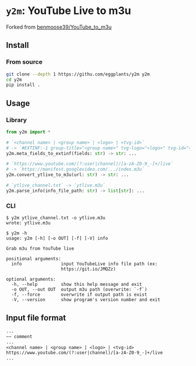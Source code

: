 # `y2m`: YouTube Live to m3u

Forked from [benmoose39/YouTube_to_m3u](https://github.com/benmoose39/YouTube_to_m3u)

## Install

### From source

```bash
git clone --depth 1 https://githu.com/eggplants/y2m y2m
cd y2m
pip install .
```

<!--
## From PyPI

```shellsession
$ pip install y2m
```
-->

## Usage

### Library

```python
from y2m import *

# `<channel name> | <group name> | <logo> | <tvg-id>`
# -> `#EXTINF:-1 group-title="<group name>" tvg-logo="<logo>" tvg-id="<tvg-id>", <channel name>`
y2m.meta_fields_to_extinf(fields: str) -> str: ...

# `https://www.youtube.com/(?:user|channel)/[a-zA-Z0-9_-]+/live`
# -> `https://manifest.googlevideo.com/.../index.m3u`
y2m.convert_ytlive_to_m3u(url: str) -> str: ...

# `ytlive_channel.txt` -> `ytlive.m3u`
y2m.parse_info(info_file_path: str) -> list[str]: ...
```

### CLI

```shellsession
$ y2m ytlive_channel.txt -o ytlive.m3u
wrote: ytlive.m3u
```

```shellsession
$ y2m -h
usage: y2m [-h] [-o OUT] [-f] [-V] info

Grab m3u from YouTube live

positional arguments:
  info               input YouTubeLive info file path (ex:
                     https://git.io/JMQZz)

optional arguments:
  -h, --help         show this help message and exit
  -o OUT, --out OUT  output m3u path (overwrite: `-f`)
  -f, --force        overwrite if output path is exist
  -V, --version      show program's version number and exit
```

## Input file format

```txt
...
~~ comment
...
<channel name> | <group name> | <logo> | <tvg-id>
https://www.youtube.com/(?:user|channel)/[a-zA-Z0-9_-]+/live
...
```
